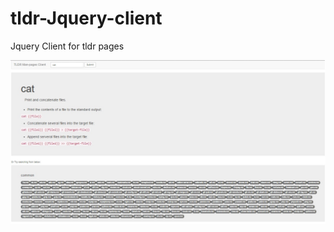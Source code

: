 # tldr-Jquery-client
Jquery Client for tldr pages

![alt tag](https://raw.githubusercontent.com/TheAshwanik/tldr-Jquery-client/master/sample.jpg)
